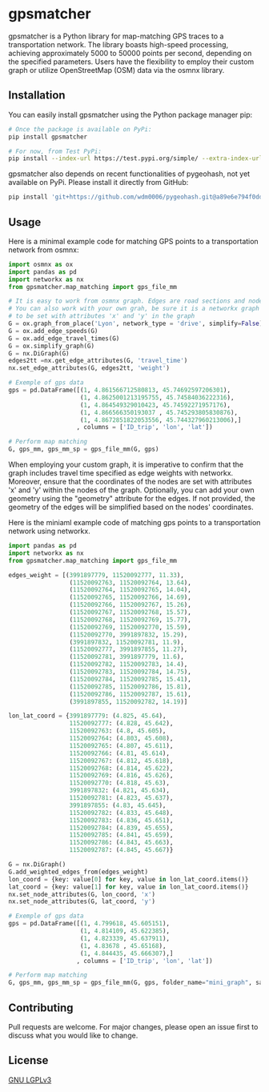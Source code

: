 # gpsmatcher

gpsmatcher is a Python library for map-matching GPS traces to a transportation network. 
The library boasts high-speed processing, achieving approximately 5000 to 50000 points per second, depending on the specified parameters. 
Users have the flexibility to employ their custom graph or utilize OpenStreetMap (OSM) data via the osmnx library.



## Installation

You can easily install gpsmatcher using the Python package manager pip:

```bash
# Once the package is available on PyPi:
pip install gpsmatcher

# For now, from Test PyPi:
pip install --index-url https://test.pypi.org/simple/ --extra-index-url https://pypi.org/simple gpsmatcher
```

gpsmatcher also depends on recent functionalities of pygeohash, not yet available on PyPi. Please install it directly from GitHub:

```bash
pip install 'git+https://github.com/wdm0006/pygeohash.git@a89e6e794f0dde4e066048ec16c867e945a680c1'
```

## Usage

Here is a minimal example code for matching GPS points to a transportation network from osmnx:
```python
import osmnx as ox
import pandas as pd
import networkx as nx
from gpsmatcher.map_matching import gps_file_mm

# It is easy to work from osmnx graph. Edges are road sections and nodes intersections. Weight have to be travel time.
# You can also work with your own grah, be sure it is a networkx graph with travel time as weight. Also, the coordinates of the nodes have
# to be set with attributes 'x' and 'y' in the graph
G = ox.graph_from_place('Lyon', network_type = 'drive', simplify=False)
G = ox.add_edge_speeds(G)
G = ox.add_edge_travel_times(G)
G = ox.simplify_graph(G)
G = nx.DiGraph(G)
edges2tt =nx.get_edge_attributes(G, 'travel_time')
nx.set_edge_attributes(G, edges2tt, 'weight')

# Exemple of gps data
gps = pd.DataFrame([(1, 4.861566712580813, 45.74692597206301),
                    (1, 4.8625001213195755, 45.74584036222316),
                    (1, 4.864549329010423, 45.74592271957176),
                    (1, 4.866566350193037 , 45.745293805830876),
                    (1, 4.8672851822053556, 45.744327960213006),]
                   , columns = ['ID_trip', 'lon', 'lat'])

# Perform map matching
G, gps_mm, gps_mm_sp = gps_file_mm(G, gps)
```
When employing your custom graph, it is imperative to confirm that the graph includes travel time specified as edge weights with networkx. 
Moreover, ensure that the coordinates of the nodes are set with attributes 'x' and 'y' within the nodes of the graph. 
Optionally, you can add your own geometry using the "geometry" attribute for the edges. 
If not provided, the geometry of the edges will be simplified based on the nodes' coordinates.

Here is the miniaml example code of matching gps points to a transportation network using networkx.

```python
import pandas as pd
import networkx as nx
from gpsmatcher.map_matching import gps_file_mm

edges_weight = [(3991897779, 11520092777, 11.33),
                 (11520092763, 11520092764, 13.64),
                 (11520092764, 11520092765, 14.04),
                 (11520092765, 11520092766, 14.69),
                 (11520092766, 11520092767, 15.26),
                 (11520092767, 11520092768, 15.57),
                 (11520092768, 11520092769, 15.77),
                 (11520092769, 11520092770, 15.59),
                 (11520092770, 3991897832, 15.29),
                 (3991897832, 11520092781, 11.9),
                 (11520092777, 3991897855, 11.27),
                 (11520092781, 3991897779, 11.6),
                 (11520092782, 11520092783, 14.4),
                 (11520092783, 11520092784, 14.75),
                 (11520092784, 11520092785, 15.41),
                 (11520092785, 11520092786, 15.81),
                 (11520092786, 11520092787, 15.61),
                 (3991897855, 11520092782, 14.19)] 

lon_lat_coord = {3991897779: (4.825, 45.64),
                 11520092777: (4.828, 45.642),
                 11520092763: (4.8, 45.605),
                 11520092764: (4.803, 45.608),
                 11520092765: (4.807, 45.611),
                 11520092766: (4.81, 45.614),
                 11520092767: (4.812, 45.618),
                 11520092768: (4.814, 45.622),
                 11520092769: (4.816, 45.626),
                 11520092770: (4.818, 45.63),
                 3991897832: (4.821, 45.634),
                 11520092781: (4.823, 45.637),
                 3991897855: (4.83, 45.645),
                 11520092782: (4.833, 45.648),
                 11520092783: (4.836, 45.651),
                 11520092784: (4.839, 45.655),
                 11520092785: (4.841, 45.659),
                 11520092786: (4.843, 45.663),
                 11520092787: (4.845, 45.667)}

G = nx.DiGraph()
G.add_weighted_edges_from(edges_weight)
lon_coord = {key: value[0] for key, value in lon_lat_coord.items()}
lat_coord = {key: value[1] for key, value in lon_lat_coord.items()}
nx.set_node_attributes(G, lon_coord, 'x')
nx.set_node_attributes(G, lat_coord, 'y')

# Exemple of gps data
gps = pd.DataFrame([(1, 4.799618, 45.605151),
                    (1, 4.814109, 45.622385),
                    (1, 4.823339, 45.637911),
                    (1, 4.83678 , 45.65168),
                    (1, 4.844435, 45.666307),]
                   , columns = ['ID_trip', 'lon', 'lat'])

# Perform map matching
G, gps_mm, gps_mm_sp = gps_file_mm(G, gps, folder_name="mini_graph", save =False, show_print=False)
```

## Contributing

Pull requests are welcome. For major changes, please open an issue first to discuss what you would like to change.


## License

[GNU LGPLv3](https://choosealicense.com/licenses/lgpl-3.0/)